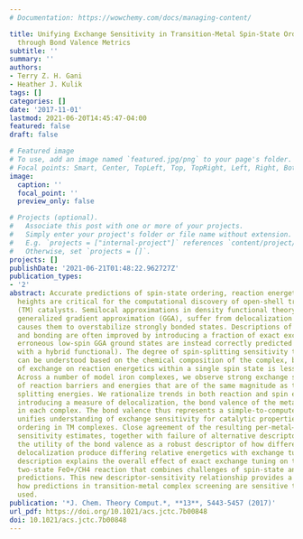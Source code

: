 ```yaml
---
# Documentation: https://wowchemy.com/docs/managing-content/

title: Unifying Exchange Sensitivity in Transition-Metal Spin-State Ordering and Catalysis
  through Bond Valence Metrics
subtitle: ''
summary: ''
authors:
- Terry Z. H. Gani
- Heather J. Kulik
tags: []
categories: []
date: '2017-11-01'
lastmod: 2021-06-20T14:45:47-04:00
featured: false
draft: false

# Featured image
# To use, add an image named `featured.jpg/png` to your page's folder.
# Focal points: Smart, Center, TopLeft, Top, TopRight, Left, Right, BottomLeft, Bottom, BottomRight.
image:
  caption: ''
  focal_point: ''
  preview_only: false

# Projects (optional).
#   Associate this post with one or more of your projects.
#   Simply enter your project's folder or file name without extension.
#   E.g. `projects = ["internal-project"]` references `content/project/deep-learning/index.md`.
#   Otherwise, set `projects = []`.
projects: []
publishDate: '2021-06-21T01:48:22.962727Z'
publication_types:
- '2'
abstract: Accurate predictions of spin-state ordering, reaction energetics, and barrier
  heights are critical for the computational discovery of open-shell transition-metal
  (TM) catalysts. Semilocal approximations in density functional theory, such as the
  generalized gradient approximation (GGA), suffer from delocalization error that
  causes them to overstabilize strongly bonded states. Descriptions of energetics
  and bonding are often improved by introducing a fraction of exact exchange (e.g.,
  erroneous low-spin GGA ground states are instead correctly predicted as high-spin
  with a hybrid functional). The degree of spin-splitting sensitivity to exchange
  can be understood based on the chemical composition of the complex, but the effect
  of exchange on reaction energetics within a single spin state is less well-established.
  Across a number of model iron complexes, we observe strong exchange sensitivities
  of reaction barriers and energies that are of the same magnitude as those for spin
  splitting energies. We rationalize trends in both reaction and spin energetics by
  introducing a measure of delocalization, the bond valence of the metal–ligand bonds
  in each complex. The bond valence thus represents a simple-to-compute property that
  unifies understanding of exchange sensitivity for catalytic properties and spin-state
  ordering in TM complexes. Close agreement of the resulting per-metal–organic-bond
  sensitivity estimates, together with failure of alternative descriptors demonstrates
  the utility of the bond valence as a robust descriptor of how differences in metal–ligand
  delocalization produce differing relative energetics with exchange tuning. Our unified
  description explains the overall effect of exact exchange tuning on the paradigmatic
  two-state FeO+/CH4 reaction that combines challenges of spin-state and reactivity
  predictions. This new descriptor-sensitivity relationship provides a path to quantifying
  how predictions in transition-metal complex screening are sensitive to the method
  used.
publication: '*J. Chem. Theory Comput.*, **13**, 5443-5457 (2017)'
url_pdf: https://doi.org/10.1021/acs.jctc.7b00848
doi: 10.1021/acs.jctc.7b00848
---
```


